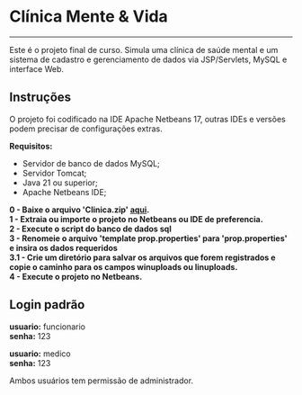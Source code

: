 # Clínica Mente & Vida
---

Este é o projeto final de curso. Simula uma clínica de saúde mental e um sistema de cadastro e gerenciamento de dados via JSP/Servlets, MySQL e interface Web.

## Instruções
O projeto foi codificado na IDE Apache Netbeans 17, outras IDEs e versões podem precisar de configurações extras.

**Requisitos:**
- Servidor de banco de dados MySQL;
- Servidor Tomcat;
- Java 21 ou superior;
- Apache Netbeans IDE;

**0 - Baixe o arquivo 'Clinica.zip' [aqui](https://github.com/anri-kot/projetoFinalETB/releases/tag/v1.0.0).**  
**1 - Extraia ou importe o projeto no Netbeans ou IDE de preferencia.**  
**2 - Execute o script do banco de dados sql**  
**3 - Renomeie o arquivo 'template prop.properties' para 'prop.properties' e insira os dados requeridos**  
**3.1 - Crie um diretório para salvar os arquivos que forem registrados e copie o caminho para os campos winuploads ou linuploads.**  
**4 - Execute o projeto no Netbeans.**

## Login padrão
**usuario:** funcionario <br>
**senha:** 123

**usuario:** medico <br>
**senha:** 123

Ambos usuários tem permissão de administrador.
